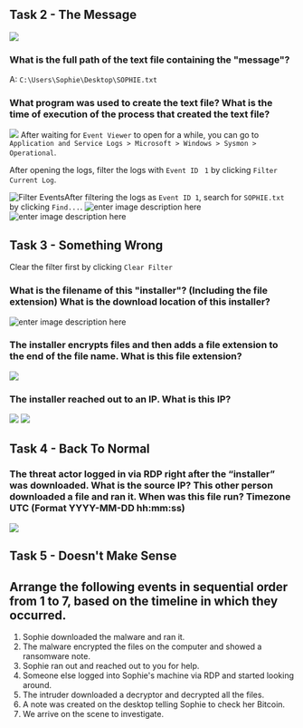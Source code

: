 ## Task 2 - The Message
![](https://i.hizliresim.com/bqr04ga.jpg)
### What is the full path of the text file containing the "message"?
A: `C:\Users\Sophie\Desktop\SOPHIE.txt`
### What program was used to create the text file? What is the time of execution of the process that created the text file?
![](https://i.hizliresim.com/923izq9.jpg)
After waiting for `Event Viewer` to open for a while, you can go to `Application and Service Logs > Microsoft > Windows > Sysmon > Operational`. 

After opening the logs, filter the logs with `Event ID ` `1` by clicking  `Filter Current Log`.

![Filter Events](https://i.hizliresim.com/jn3ibyu.jpg)After filtering the logs as `Event ID 1`, search for `SOPHIE.txt` by clicking `Find...`.
![enter image description here](https://i.hizliresim.com/36sjdmz.jpg)
![enter image description here](https://i.hizliresim.com/6h7l4xl.jpg)
## Task 3 - Something Wrong
Clear the filter first by clicking `Clear Filter`
### What is the filename of this "installer"? (Including the file extension) What is the download location of this installer?
![enter image description here](https://i.hizliresim.com/8raj0g5.jpg)
### The installer encrypts files and then adds a file extension to the end of the file name. What is this file extension?
![](https://i.hizliresim.com/hsf02dp.jpg)
### The installer reached out to an IP. What is this IP?
![](https://i.hizliresim.com/cl6xt19.jpg)
![](https://i.hizliresim.com/cz0vx0d.jpg)
## Task 4 - Back To Normal
### The threat actor logged in via RDP right after the “installer” was downloaded. What is the source IP? This other person downloaded a file and ran it. When was this file run?  Timezone UTC (Format YYYY-MM-DD hh:mm:ss)
![](https://i.hizliresim.com/ji767ap.jpg)
## Task 5 - Doesn't Make Sense
## Arrange the following events in sequential order from 1 to 7, based on the timeline in which they occurred.
1. Sophie downloaded the malware and ran it.
2. The malware encrypted the files on the computer and showed a ransomware note.
3. Sophie ran out and reached out to you for help.
4. Someone else logged into Sophie's machine via RDP and started looking around.
5. The intruder downloaded a decryptor and decrypted all the files.
6. A note was created on the desktop telling Sophie to check her Bitcoin.
7. We arrive on the scene to investigate.
